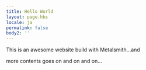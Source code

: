 ```yaml
---
title: Hello World
layout: page.hbs
locale: ja
permalink: false
body2: ''
---
```

This is an awesome website build with Metalsmith...and 



more contents goes on and on and on...
